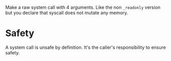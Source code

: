 Make a raw system call with 4 arguments.
Like the non `_readonly` version but you declare that syscall does not mutate any memory.

# Safety

A system call is unsafe by definition.
It's the caller's responsibility to ensure safety.
